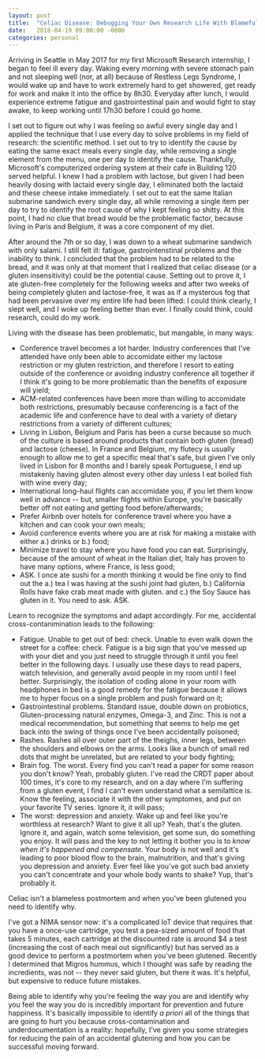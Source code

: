 ```yaml
---
layout: post
title:  "Celiac Disease: Debugging Your Own Research Life With Blameful Postmortems"
date:   2018-04-19 09:00:00 -0000
categories: personal
---
```


Arriving in Seattle in May 2017 for my first Microsoft Research internship, I began to feel ill every day.  Waking every morning with severe stomach pain and not sleeping well (nor, at all) because of Restless Legs Syndrome, I would wake up and have to work extremely hard to get showered, get ready for work and make it into the office by 8h30.  Everyday after lunch, I would experience extreme fatigue and gastrointestinal pain and would fight to stay awake, to keep working until 17h30 before I could go home.

I set out to figure out why I was feeling so awful every single day and I applied the technique that I use every day to solve problems in my field of research: the scientific method.  I set out to try to identify the cause by eating the same exact meals every single day, while removing a single element from the menu, one per day to identify the cause.  Thankfully, Microsoft's computerized ordering system at their cafe in Building 120 served helpful.  I knew I had a problem with lactose, but given I had been heavily dosing with lactaid every single day, I eliminated both the lactaid and these cheese intake immediately.  I set out to eat the same Italian submarine sandwich every single day, all while removing a single item per day to try to identify the root cause of why I kept feeling so shitty.  At this point, I had no clue that bread would be the problematic factor, because living in Paris and Belgium, it was a core component of my diet.

After around the 7th or so day, I was down to a wheat submarine sandwich with only salami.  I still felt ill: fatigue, gastrointenstinal problems and the inability to think.  I concluded that the problem had to be related to the bread, and it was only at that moment that I realized that celiac disease (or a gluten insensitivity) could be the potential cause.  Setting out to prove it, I ate gluten-free completely for the following weeks and after two weeks of being completely gluten and lactose-free, it was as if a mysterous fog that had been pervasive over my entire life had been lifted: I could think clearly, I slept well, and I woke up feeling better than ever.  I finally could think, could research, could do my work.

Living with the disease has been problematic, but mangable, in many ways:

- Conference travel becomes a lot harder.  Industry conferences that I've attended have only been able to accomidate either my lactose restriction or my gluten restriction, and therefore I resort to eating outside of the conference or avoiding industry conference all together if I think it's going to be more problematic than the benefits of exposure will yield;
- ACM-related conferences have been more than willing to accomidate both restrictions, presumably because conferencing is a fact of the academic life and conference have to deal with a variety of dietary restrictions from a variety of different cultures;
- Living in Lisbon, Belgium and Paris has been a curse because so much of the culture is based around products that contain both gluten (bread) and lactose (cheese).  In France and Belgium, my flutecy is usually enough to allow me to get a specific meal that's safe, but given I've only lived in Lisbon for 8 months and I barely speak Portuguese, I end up mistakenly having gluten almost every other day unless I eat boiled fish with wine every day;
- International long-haul flights can accomidate you, if you let them know well in advance -- but, smaller flights within Europe, you're basically better off not eating and getting food before/afterwards;
- Prefer Airbnb over hotels for conference travel where you have a kitchen and can cook your own meals;
- Avoid conference events where you are at risk for making a mistake with either a.) drinks or b.) food;
- Minimize travel to stay where you have food you can eat.  Surprisingly, because of the amount of wheat in the Italian diet, Italy has proven to have many options, where France, is less good;
- ASK.  I once ate sushi for a month thinking it would be fine only to find out the a.) tea I was having at the sushi joint had gluten, b.) California Rolls have fake crab meat made with gluten. and c.) the Soy Sauce has gluten in it.  You need to ask.  ASK.

Learn to recognize the symptoms and adapt accordingly.  For me, accidental cross-contanimination leads to the following:

- Fatigue.  Unable to get out of bed: check.  Unable to even walk down the street for a coffee: check.  Fatigue is a big sign that you've messed up with your diet and you just need to struggle through it until you feel better in the following days.  I usually use these days to read papers, watch television, and generally avoid people in my room until I feel better.  Surprisingly, the isolation of coding alone in your room with headphones in bed is a good remedy for the fatigue because it allows me to hyper focus on a single problem and push forward on it;
- Gastrointestinal problems.  Standard issue, double down on probiotics, Gluten-processing natural enzymes, Omega-3, and Zinc.  This is not a medical recommendation, but something that seems to help me get back into the swing of things once I've been accidentally poisoned;
- Rashes.  Rashes all over outer part of the theighs, inner legs, between the shoulders and elbows on the arms.  Looks like a bunch of small red dots that might be unrelated, but are related to your body fighting;
- Brain fog.  The worst.  Every find you can't read a paper for some reason you don't know?  Yeah, probably gluten.  I've read the CRDT paper about 100 times, it's core to my research, and on a day where I'm suffering from a gluten event, I find I can't even understand what a semilattice is.  Know the feeling, associate it with the other symptomes, and put on your favorite TV series.  Ignore it, it will pass;
- The worst: depression and anxiety.  Wake up and feel like you're worthless at research?  Want to give it all up?  Yeah, that's the gluten.  Ignore it, and again, watch some television, get some sun, do something you enjoy.  It will pass and the key to not letting it bother you is to *know when it's happened and compensate.*  Your body is not well and it's leading to poor blood flow to the brain, malnutrition, and that's giving you depression and anxiety.  Ever feel like you've got such bad anxiety you can't concentrate and your whole body wants to shake?  Yup, that's probably it.

Celiac isn't a blameless postmortem and when you've been glutened you need to identify why.

I've got a NIMA sensor now: it's a complicated IoT device that requires that you have a once-use cartridge, you test a pea-sized amount of food that takes 5 minutes, each cartridge at the discounted rate is around $4 a test (increasing the cost of each meal out significantly) but has served as a good device to perform a postmortem when you've been glutened.  Recently I determined that Migros hummus, which I thought was safe by reading the incredients, was not -- they never said gluten, but there it was.  It's helpful, but expensive to reduce future mistakes.

Being able to identify why you're feeling the way you are and identify why you feel the way you do is incredibly important for prevention and future happiness.  It's basically impossible to identify _a priori_ all of the things that are going to hurt you because cross-contamination and underdocumentation is a reality: hopefully, I've given you some strategies for reducing the pain of an accidental glutening and how you can be successful moving forward.
